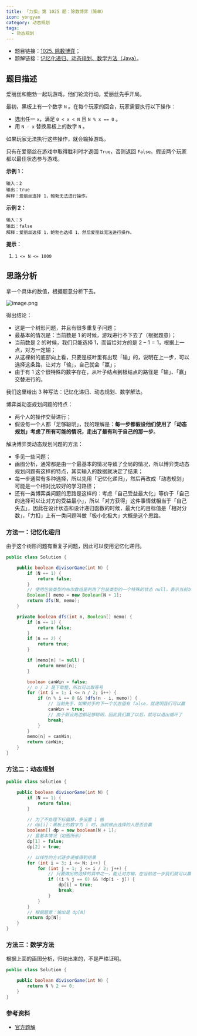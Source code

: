```yaml
---
title: 「力扣」第 1025 题：除数博弈（简单）
icon: yongyan
category: 动态规划
tags:
  - 动态规划
---
```


+ 题目链接：[1025. 除数博弈](https://leetcode-cn.com/problems/divisor-game/)；
+ 题解链接：[记忆化递归、动态规划、数学方法（Java）](https://leetcode-cn.com/problems/divisor-game/solution/ji-yi-hua-di-gui-dong-tai-gui-hua-shu-xue-fang-fa-/)。

## 题目描述

爱丽丝和鲍勃一起玩游戏，他们轮流行动。爱丽丝先手开局。

最初，黑板上有一个数字 `N` 。在每个玩家的回合，玩家需要执行以下操作：

- 选出任一 `x`，满足 `0 < x < N` 且 `N % x == 0` 。
- 用 `N - x` 替换黑板上的数字 `N` 。

如果玩家无法执行这些操作，就会输掉游戏。

只有在爱丽丝在游戏中取得胜利时才返回 `True`，否则返回 `False`。假设两个玩家都以最佳状态参与游戏。

**示例 1：**

```
输入：2
输出：true
解释：爱丽丝选择 1，鲍勃无法进行操作。
```

**示例 2：**

```
输入：3
输出：false
解释：爱丽丝选择 1，鲍勃也选择 1，然后爱丽丝无法进行操作。
```

 **提示：**

1. `1 <= N <= 1000`

## 思路分析

拿一个具体的数值，根据题意分析下去。


![image.png](https://pic.leetcode-cn.com/3dcd82b4b436e2630873de4fd5f7535ddd4afbd9d33a0eb256ea3a9ff1dc61b7-image.png)



得出结论：

+ 这是一个树形问题，并且有很多重复子问题；
+ 最基本的情况是：当前数是 $1$ 的时候，游戏进行不下去了（根据题意）；
+ 当前数是 $2$ 的时候，我们只能选择 $1$，而留给对方的是 $2 - 1 = 1$，根据上一点，对方一定输；
+ 从这棵树的底部向上看，只要是枝叶里有出现「输」的，说明在上一步，可以选择这条路，让对方「输」，自己就会「赢」；
+ 由于有 $1$ 这个很特殊的数字存在，从叶子结点到根结点的路径是「输」、「赢」交替进行的。

我们这里给出 3 种写法：记忆化递归、动态规划、数学解法。 

博弈类动态规划问题的特点：

+ 两个人的操作交替进行；
+ 假设每一个人都「足够聪明」，我的理解是：**每一步都假设他们使用了「动态规划」考虑了所有可能的情况，走出了最有利于自己的那一步**。

解决博弈类动态规划问题的方法：

+ 多见一些问题；
+ 画图分析，通常都是由一个最基本的情况导致了全局的情况，所以博弈类动态规划问题有这样的特点，其实输入的数据就决定了结果；
+ 每一步通常有多种选择，所以先用「记忆化递归」，然后再改成「动态规划」可能是一个相对比较好的学习路径；
+ 还有一类博弈类问题的思路是这样的：考虑「自己受益最大化」等价于「自己的选择可以让对方的受益最小」，所以「对方获得」这件事情就相当于「自己失去」，因此在设计状态和设计递归函数的时候，最大化的目标值是「相对分数」，「力扣」上有一类问题叫做「极小化极大」大概是这个思路。


### 方法一：记忆化递归

由于这个树形问题有重复子问题，因此可以使用记忆化递归。

```Java []
public class Solution {

    public boolean divisorGame(int N) {
        if (N == 1) {
            return false;
        }
        // 使用包装类型的布尔数组是利用了包装类型的一个特殊的状态 null，表示当前状态还没计算出来
        Boolean[] memo = new Boolean[N + 1];
        return dfs(N, memo);
    }

    private boolean dfs(int n, Boolean[] memo) {
        if (n == 1) {
            return false;
        }
        if (n == 2) {
            return true;
        }

        if (memo[n] != null) {
            return memo[n];
        }

        boolean canWin = false;
        // n / 2 是下取整，所以可以取等号
        for (int i = 1; i <= n / 2; i++) {
            if (n % i == 0 && !dfs(n - i, memo)) {
                // 当前先手，如果对手的下一个状态值有 false，就说明我们可以赢
                canWin = true;
                // 由于假设两边都足够聪明，因此我们赢了以后，就可以退出循环了
                break;
            }
        }
        memo[n] = canWin;
        return canWin;
    }
}
```

### 方法二：动态规划


```Java []
public class Solution {

    public boolean divisorGame(int N) {
        if (N == 1) {
            return false;
        }

        // 为了不处理下标偏移，多设置 1 格
        // dp[i]：黑板上的数字为 i 时，当前做出选择的人是否会赢
        boolean[] dp = new boolean[N + 1];
        // 最基本情况（如图所示）
        dp[1] = false;
        dp[2] = true;

        // 以线性的方式逐步递推得到结果
        for (int i = 3; i <= N; i++) {
            for (int j = 1; j <= i / 2; j++) {
                // 只要做出的选择的其中之一，能让对方输，在当前这一步我们就可以赢
                if ((i % j == 0) && !dp[i - j]) {
                    dp[i] = true;
                    break;
                }
            }
        }
        // 根据题意：输出是 dp[N]
        return dp[N];
    }
}
```

### 方法三：数学方法

根据上面的画图分析，归纳出来的，不是严格证明。

```Java []
public class Solution {

    public boolean divisorGame(int N) {
        return N % 2 == 0;
    }
}
```


### 参考资料

+ [官方题解](https://leetcode-cn.com/problems/divisor-game/solution/chu-shu-bo-yi-by-leetcode-solution/)